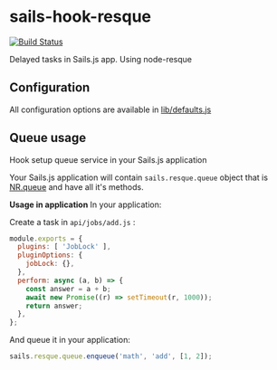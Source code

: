 # sails-hook-resque
[![Build Status](https://travis-ci.org/edy/sails-hook-resque.svg)](https://travis-ci.org/edy/sails-hook-resque)

Delayed tasks in Sails.js app. Using node-resque

## Configuration
All configuration options are available in [lib/defaults.js](lib/defaults.js)

## Queue usage
Hook setup queue service in your Sails.js application

Your Sails.js application will contain `sails.resque.queue` object that is [NR.queue](https://github.com/taskrabbit/node-resque#queue-management) and have all it's methods.

**Usage in application** In your application:

Create a task in `api/jobs/add.js` :

```javascript
module.exports = {
  plugins: [ 'JobLock' ],
  pluginOptions: {
    jobLock: {},
  },
  perform: async (a, b) => {
    const answer = a + b;
    await new Promise((r) => setTimeout(r, 1000));
    return answer;
  },
};
```

And queue it in your application:
```javascript
sails.resque.queue.enqueue('math', 'add', [1, 2]);
```
